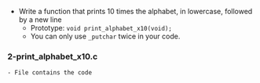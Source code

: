 - Write a function that prints 10 times the alphabet, in lowercase, followed by a new line
	- Prototype: ```void print_alphabet_x10(void);```
	- You can only use ```_putchar``` twice in your code.

### 2-print_alphabet_x10.c
	- File contains the code
